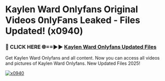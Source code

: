 # Kaylen Ward Onlyfans Original Videos 0nlyFans Leaked - Files Updated! (x0940)

<h3>🔴 CLICK HERE 🌐==►► <a href="https://tinyurl.com/2jnfzry5" rel="nofollow">Kaylen Ward Onlyfans Updated Files</a></h3>

Get Kaylen Ward Onlyfans and all content. Now you can access all videos and pictures of Kaylen Ward Onlyfans. New Updated Files 2025!

[![x0940](https://i.imgur.com/GyGTBgg.gif)](https://tinyurl.com/2jnfzry5)

